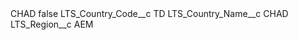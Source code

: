 <?xml version="1.0" encoding="UTF-8"?>
<CustomMetadata xmlns="http://soap.sforce.com/2006/04/metadata" xmlns:xsi="http://www.w3.org/2001/XMLSchema-instance" xmlns:xsd="http://www.w3.org/2001/XMLSchema">
    <label>CHAD</label>
    <protected>false</protected>
    <values>
        <field>LTS_Country_Code__c</field>
        <value xsi:type="xsd:string">TD</value>
    </values>
    <values>
        <field>LTS_Country_Name__c</field>
        <value xsi:type="xsd:string">CHAD</value>
    </values>
    <values>
        <field>LTS_Region__c</field>
        <value xsi:type="xsd:string">AEM</value>
    </values>
</CustomMetadata>
